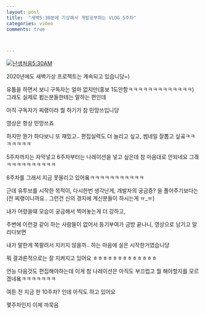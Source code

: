 ```yaml
---
layout: post
title:  "새벽5:30분에 기상해서 개발공부하는 VLOG 5주차"
categories: video 
comments: true



---
```


[![난생처음5:30AM](D:/sora.github.io/_posts/assets/img/youtube/yt_5.png)](https://www.youtube.com/watch?v=NRIoGm5dUQk&t=4s)



2020년에도 새벽기상 프로젝트는 계속되고 있습니당=)

유툽을 하면서 보니 구독자는 얼마 없지만(홍보 1도안함ㅋㅋㅋㅋㅋㅋㅋㅋㅋㅋㅋㅋㅋ) 그래도 실제로 뵙는분들한테는 말하는 편인데 

아직 구독자가 찌랭이라 뭘 하기가 참 민망쓰입니댱

영상은 항상 민망쓰죠

하지만 뭔가 하다보니 또 재밌고.. 편집실력도 더 늘리고 싶고, 썸네일 잘뽑고 싶곸ㅋㅋㅋㅋㅋㅋㅋ

5주차까지는 자막넣고 6주차부터는 나레이션을 넣고 싶은데 참 마음대로 안되네요 그겤ㅋㅋㅋㅋㅋㅋㅋㅋㅋㅋ

6주차를 그래서 지금 못올리고 있어욬ㅋㅋㅋㅋㅋㅋㅋㅋㅋㅋㅋ



근데 유투브를 시작한 목적이, 다시한번 생각난게, 개발자의 궁금증? 을 풀어주기보다는(전 찌랭이니까요.. 그런건 신의 경지에 계신분들이 하시는게 ㅠ_ㅠ)

내가 어렸을때 모습이 궁금해서 찍어놓는게 더 강하고, 

주변에 이런걸 같이 하는 사람들이 없어서 동기부여가 금방 끝나니, 영상으로 남기고 알리다보면

내가 말한게 쪽팔려서 지키지 않을까.. 하는 마음에 실은 시작한거였습니댱

뭐 결과론적으로는 잘 지켜지고 있어요 ㅎㅎㅎㅎㅎㅎㅎㅎㅎㅎㅎㅎㅎ



언능 다음것도 편집해야하는데 이게 참 나레이션은 아직도 부끄럽고 뭘 해야할지를 모르겠네욬ㅋㅋㅋㅋㅋㅋㅋ

여튼 전 지금 한 10주차? 인데 아직도 하고 있어요

몇주차인지 이제 까묵음

